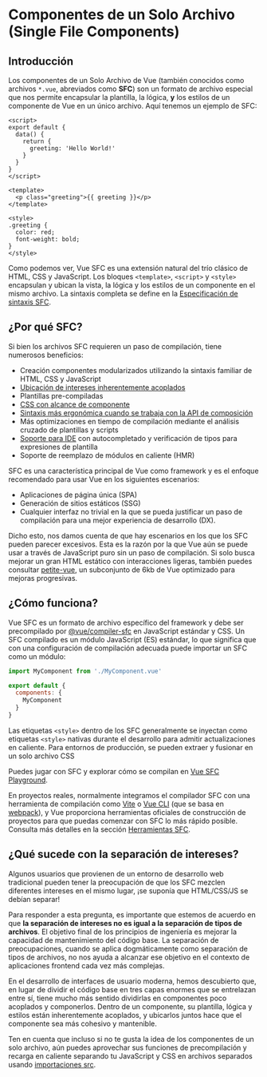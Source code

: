 # Componentes de un Solo Archivo (Single File Components)

## Introducción

Los componentes de un Solo Archivo de Vue (también conocidos como archivos `*.vue`, abreviados como **SFC**) son un formato de archivo especial que nos permite encapsular la plantilla, la lógica, **y** los estilos de un componente de Vue en un único archivo. Aquí tenemos un ejemplo de SFC:

```vue
<script>
export default {
  data() {
    return {
      greeting: 'Hello World!'
    }
  }
}
</script>

<template>
  <p class="greeting">{{ greeting }}</p>
</template>

<style>
.greeting {
  color: red;
  font-weight: bold;
}
</style>
```

Como podemos ver, Vue SFC es una extensión natural del trío clásico de HTML, CSS y JavaScript. Los bloques `<template>`, `<script>` y `<style>` encapsulan y ubican la vista, la lógica y los estilos de un componente en el mismo archivo. La sintaxis completa se define en la [Especificación de sintaxis SFC](/api/sfc-spec).

## ¿Por qué SFC?

Si bien los archivos SFC requieren un paso de compilación, tiene numerosos beneficios:

- Creación componentes modularizados utilizando la sintaxis familiar de HTML, CSS y JavaScript
- [Ubicación de intereses inherentemente acoplados](#que-sucede-con-la-separacion-de-intereses)
- Plantillas pre-compiladas
- [CSS con alcance de componente](/api/sfc-css-features)
- [Sintaxis más ergonómica cuando se trabaja con la API de composición](/api/sfc-script-setup)
- Más optimizaciones en tiempo de compilación mediante el análisis cruzado de plantillas y scripts
- [Soporte para IDE](/guide/scaling-up/tooling.html#ide-support) con autocompletado y verificación de tipos para expresiones de plantilla
- Soporte de reemplazo de módulos en caliente (HMR)

SFC es una característica principal de Vue como framework y es el enfoque recomendado para usar Vue en los siguientes escenarios:

- Aplicaciones de página única (SPA)
- Generación de sitios estáticos (SSG)
- Cualquier interfaz no trivial en la que se pueda justificar un paso de compilación para una mejor experiencia de desarrollo (DX).

Dicho esto, nos damos cuenta de que hay escenarios en los que los SFC pueden parecer excesivos. Esta es la razón por la que Vue aún se puede usar a través de JavaScript puro sin un paso de compilación. Si solo busca mejorar un gran HTML estático con interacciones ligeras, también puedes consultar [petite-vue](https://github.com/vuejs/petite-vue), un subconjunto de 6kb de Vue optimizado para mejoras progresivas.

## ¿Cómo funciona?

Vue SFC es un formato de archivo específico del framework y debe ser precompilado por [@vue/compiler-sfc](https://github.com/vuejs/core/tree/main/packages/compiler-sfc) en JavaScript estándar y CSS. Un SFC compilado es un módulo JavaScript (ES) estándar, lo que significa que con una configuración de compilación adecuada puede importar un SFC como un módulo:

```js
import MyComponent from './MyComponent.vue'

export default {
  components: {
    MyComponent
  }
}
```

Las etiquetas `<style>` dentro de los SFC generalmente se inyectan como etiquetas `<style>` nativas durante el desarrollo para admitir actualizaciones en caliente. Para entornos de producción, se pueden extraer y fusionar en un solo archivo CSS

Puedes jugar con SFC y explorar cómo se compilan en [Vue SFC Playground](https://sfc.vuejs.org/).

En proyectos reales, normalmente integramos el compilador SFC con una herramienta de compilación como [Vite](https://vitejs.dev/) o [Vue CLI](http://cli.vuejs.org/) (que se basa en [webpack](https://webpack.js.org/)), y Vue proporciona herramientas oficiales de construcción de proyectos para que puedas comenzar con SFC lo más rápido posible. Consulta más detalles en la sección [Herramientas SFC](/guide/scaling-up/tooling).

## ¿Qué sucede con la separación de intereses?

Algunos usuarios que provienen de un entorno de desarrollo web tradicional pueden tener la preocupación de que los SFC mezclen diferentes intereses en el mismo lugar, ¡se suponía que HTML/CSS/JS se debían separar!

Para responder a esta pregunta, es importante que estemos de acuerdo en que **la separación de intereses no es igual a la separación de tipos de archivos**. El objetivo final de los principios de ingeniería es mejorar la capacidad de mantenimiento del código base. La separación de preocupaciones, cuando se aplica dogmáticamente como separación de tipos de archivos, no nos ayuda a alcanzar ese objetivo en el contexto de aplicaciones frontend cada vez más complejas.

En el desarrollo de interfaces de usuario moderna, hemos descubierto que, en lugar de dividir el código base en tres capas enormes que se entrelazan entre sí, tiene mucho más sentido dividirlas en componentes poco acoplados y componerlos. Dentro de un componente, su plantilla, lógica y estilos están inherentemente acoplados, y ubicarlos juntos hace que el componente sea más cohesivo y mantenible.

Ten en cuenta que incluso si no te gusta la idea de los componentes de un solo archivo, aún puedes aprovechar sus funciones de precompilación y recarga en caliente separando tu JavaScript y CSS en archivos separados usando [importaciones src](/api/sfc-spec.html#src-imports).
